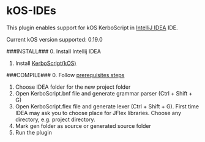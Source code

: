 # kOS-IDEs
This plugin enables support for kOS KerboScript in [IntelliJ IDEA](https://www.jetbrains.com/idea/) IDE.

Current kOS version supported: 0.19.0

###INSTALL###
0. Install Intellij IDEA
1. Install [KerboScript(kOS)](https://www.jetbrains.com/idea/help/installing-updating-and-uninstalling-repository-plugins.html)

###COMPILE###
0. Follow [prerequisites steps](http://www.jetbrains.org/intellij/sdk/docs/tutorials/custom_language_support/prerequisites.html)
1. Choose IDEA folder for the new project folder
2. Open KerboScript.bnf file and generate grammar parser (Ctrl + Shift + G)
3. Open KerboScript.flex file and generate lexer (Ctrl + Shift + G). First time IDEA may ask you to choose place for
JFlex libraries. Choose any directory, e.g. project directory.
4. Mark gen folder as source or generated source folder
5. Run the plugin